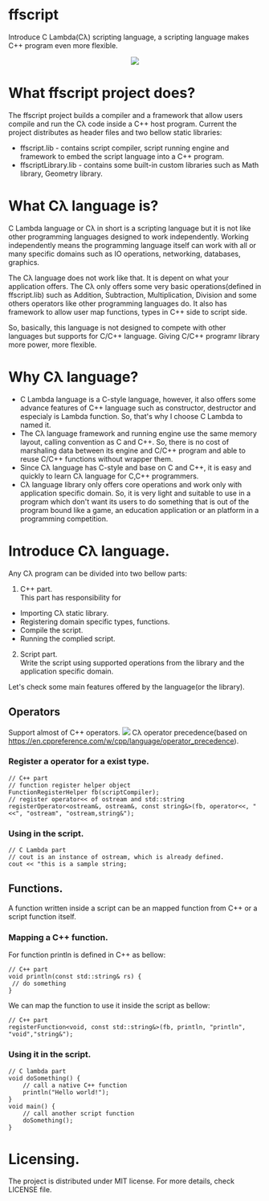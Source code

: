 # ffscript
Introduce C Lambda(Cλ) scripting language, a scripting language makes C++ program even more flexible.
<p align="center"><img src="https://github.com/VincentPT/ffscript/blob/master/doc/images/C%20Lambda.png?raw=true"/></p>

# What ffscript project does?
The ffscript project builds a compiler and a framework that allow users compile and run the Cλ code inside a C++ host program.
Current the project distributes as header files and two bellow static libraries:
* ffscript.lib - contains script compiler, script running engine and framework to embed the script language into a C++ program.
* ffscriptLibrary.lib - contains some built-in custom libraries such as Math library, Geometry library.

# What Cλ language is?
C Lambda language or Cλ in short is a scripting language but it is not like other programming languages designed to work independently. Working independently means the programming language itself can work with all or many specific domains such as IO operations, networking, databases, graphics.

The Cλ language does not work like that. It is depent on what your application offers. The Cλ only offers some very basic operations(defined in ffscript.lib) such as Addition, Subtraction, Multiplication, Division and some others operators like other programming languages do. It also has framework to allow user map functions, types in C++ side to script side.

So, basically, this language is not designed to compete with other languages but supports for C/C++ language. Giving C/C++ programr library  more power, more flexible.

# Why Cλ language?
* C Lambda language is a C-style language, however, it also offers some advance features of C++ language such as constructor, destructor and especialy is Lambda function. So, that's why I choose C Lambda to named it.
* The Cλ language framework and running engine use the same memory layout, calling convention as C and C++. So, there is no cost of marshaling data between its engine and C/C++ program and able to reuse C/C++ functions without wrapper them.
* Since Cλ language has C-style and base on C and C++, it is easy and quickly to learn Cλ language for C,C++ programmers.
* Cλ language library only offers core operations and work only with application specific domain. So, it is very light and suitable to use in a program which don't want its users to do something that is out of the program bound like a game, an education application or an platform in a programming competition.

# Introduce Cλ language.
Any Cλ program can be divided into two bellow parts:
1. C++ part.  
 This part has responsibility for
 * Importing Cλ static library.
 * Registering domain specific types, functions.
 * Compile the script.
 * Running the complied script.

2. Script part.  
 Write the script using supported operations from the library and the application specific domain.

Let's check some main features offered by the language(or the library).

## Operators  
  Support almost of C++ operators.
  <img src="https://github.com/VincentPT/ffscript/blob/master/doc/images/OperatorPrecedences.png?raw=true" />
  Cλ operator precedence(based on https://en.cppreference.com/w/cpp/language/operator_precedence).
### Register a operator for a exist type.
```
// C++ part
// function register helper object
FunctionRegisterHelper fb(scriptCompiler);
// register operator<< of ostream and std::string
registerOperator<ostream&, ostream&, const string&>(fb, operator<<, "<<", "ostream", "ostream,string&");
```
### Using in the script.
```
// C Lambda part
// cout is an instance of ostream, which is already defined.
cout << "this is a sample string;
```
## Functions.
A function written inside a script can be an mapped function from C++ or a script function itself.
### Mapping a C++ function.
For function println is defined in C++ as bellow:
```
// C++ part
void println(const std::string& rs) {
 // do something
}
```
We can map the function to use it inside the script as bellow:
```
// C++ part
registerFunction<void, const std::string&>(fb, println, "println", "void","string&");
```
### Using it in the script.
```
// C lambda part
void doSomething() {
    // call a native C++ function
    println("Hello world!");
}
void main() {
    // call another script function
    doSomething();
}
```

# Licensing.
The project is distributed under MIT license.
For more details, check LICENSE file.
